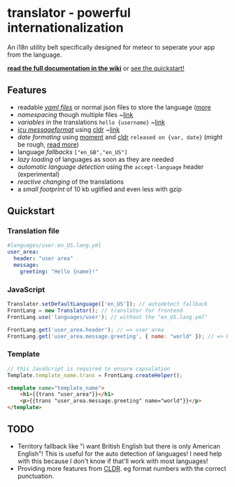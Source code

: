# translator - powerful internationalization
An i18n utility belt specifically designed for meteor to seperate your app from the language.

**[read the full documentation in the wiki](https://github.com/Nemo64/meteor-translator/wiki)** or [see the quickstart!](#quickstart)

## Features
- readable *[yaml files](http://www.yaml.org/)* or normal json files to store the language ([more](/Nemo64/meteor-translator/wiki/Writing-Language-Files#examples)
- *namespacing* though multiple files ~[link](/Nemo64/meteor-translator/wiki/Writing-Language-Files)
- *variables* in the translations `hello {username}` ~[link](/Nemo64/meteor-translator/wiki/Variables)
- *[icu messageformat](http://userguide.icu-project.org/formatparse/messages)* using [cldr](http://cldr.unicode.org/) ~[link](/Nemo64/meteor-translator/wiki/Plural%20and%20Select%20patterns)
- *date formating* using [moment](http://momentjs.com/) and [cldr](http://cldr.unicode.org/) `released on {var, date}` (might be rough, [read more](/Nemo64/meteor-translator/wiki/Date-and-Time-patterns#implementation))
- language *fallbacks* `["en_GB","en_US"]`
- *lazy loading* of languages as soon as they are needed
- *automatic language detection* using the `accept-language` header (experimental)
- *reactive changing* of the translations
- a *small footprint* of 10 kb uglified and even less with gzip

## Quickstart

### Translation file
```YAML
#languages/user.en_US.lang.yml
user_area:
  header: "user area"
  message:
    greeting: "Hello {name}!"
```

### JavaScript
```JavaScript
Translator.setDefaultLanguage(['en_US']); // autodetect fallback
FrontLang = new Translator(); // translator for frontend
FrontLang.use('languages/user'); // without the "en_US.lang.yml"

FrontLang.get('user_area.header'); // => user area
FrontLang.get('user_area.message.greeting', { name: "world" }); // => Hello world!
```

### Template
```Javascript
// this JavaScript is required to ensure capsulation
Template.template_name.trans = FrontLang.createHelper();
```
```HTML
<template name="template_name">
    <h1>{{trans "user_area"}}</h1>
    <p>{{trans "user_area.message.greeting" name="world"}}</p>
</template>
```

## TODO
- Territory fallback like "i want British English but there is only American English"! This is useful for the auto detection of languages! I need help with this because I don't know if that'll work with most languages!
- Providing more features from [CLDR](http://cldr.unicode.org/). eg format numbers with the correct punctuation.

